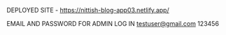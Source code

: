 DEPLOYED SITE - https://nittish-blog-app03.netlify.app/

EMAIL AND PASSWORD FOR ADMIN LOG IN
testuser@gmail.com
123456
